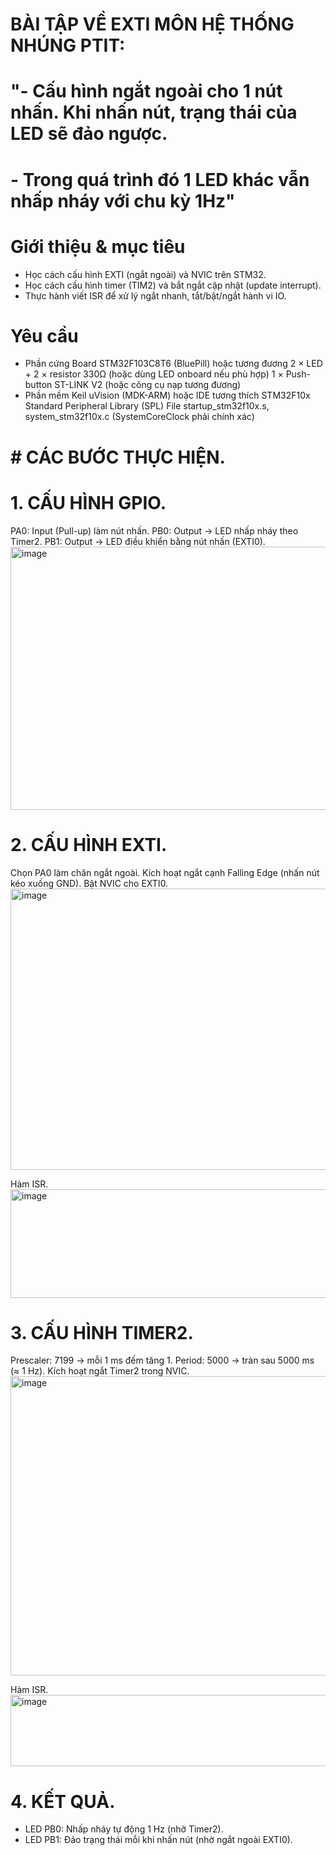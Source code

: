 # BÀI TẬP VỀ EXTI MÔN HỆ THỐNG NHÚNG PTIT: 
# "- Cấu hình ngắt ngoài cho 1 nút nhấn. Khi nhấn nút, trạng thái của LED sẽ đảo ngược.
# - Trong quá trình đó 1 LED khác vẫn nhấp nháy với chu kỳ 1Hz"

# Giới thiệu & mục tiêu
- Học cách cấu hình EXTI (ngắt ngoài) và NVIC trên STM32.
- Học cách cấu hình timer (TIM2) và bắt ngắt cập nhật (update interrupt).
- Thực hành viết ISR để xử lý ngắt nhanh, tắt/bật/ngắt hành vi IO.
# Yêu cầu
- Phần cứng
Board STM32F103C8T6 (BluePill) hoặc tương đương
2 × LED + 2 × resistor 330Ω (hoặc dùng LED onboard nếu phù hợp)
1 × Push-button
ST-LINK V2 (hoặc công cụ nạp tương đương)
- Phần mềm
Keil uVision (MDK-ARM) hoặc IDE tương thích
STM32F10x Standard Peripheral Library (SPL)
File startup_stm32f10x.s, system_stm32f10x.c (SystemCoreClock phải chính xác)

# # CÁC BƯỚC THỰC HIỆN.
# 1. CẤU HÌNH GPIO.
PA0: Input (Pull-up) làm nút nhấn.
PB0: Output → LED nhấp nháy theo Timer2.
PB1: Output → LED điều khiển bằng nút nhấn (EXTI0).
<img width="973" height="421" alt="image" src="https://github.com/user-attachments/assets/510e1178-0cd3-4aad-be00-a1f768831871" />

# 2. CẤU HÌNH EXTI.
Chọn PA0 làm chân ngắt ngoài.
Kích hoạt ngắt cạnh Falling Edge (nhấn nút kéo xuống GND).
Bật NVIC cho EXTI0.
<img width="786" height="450" alt="image" src="https://github.com/user-attachments/assets/e198670a-584e-40ea-89c8-192826602ae5" />


Hàm ISR.
<img width="663" height="174" alt="image" src="https://github.com/user-attachments/assets/5b5aded9-7657-4122-a864-ad12709e55be" />
# 3. CẤU HÌNH TIMER2.
Prescaler: 7199 → mỗi 1 ms đếm tăng 1.
Period: 5000 → tràn sau 5000 ms (≈ 1 Hz).
Kích hoạt ngắt Timer2 trong NVIC.
<img width="713" height="479" alt="image" src="https://github.com/user-attachments/assets/b9786ea2-83d5-48f0-bbf1-6d71e42537d1" />



Hàm ISR.
<img width="708" height="114" alt="image" src="https://github.com/user-attachments/assets/690e85dc-c52d-48fa-a5b7-4076f25ba16a" />

# 4. KẾT QUẢ.
- LED PB0: Nhấp nháy tự động 1 Hz (nhờ Timer2).
- LED PB1: Đảo trạng thái mỗi khi nhấn nút (nhờ ngắt ngoài EXTI0).




